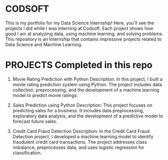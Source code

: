 # CODSOFT
This is my portfolio for my Data Science Internship! Here, you'll see the projects I did while I was interning at Codsoft. Each project shows how good I am at analyzing data, using machine learning, and solving problems. This repository is an Internship that contains impressive projects related to Data Science and Machine Learning.

# PROJECTS Completed in this repo

1. Movie Rating Prediction with Python
Description: In this project, I built a movie rating prediction system using Python. The project includes data collection, preprocessing, and the development of a machine learning model to predict movie ratings.

2. Sales Prediction using Python
Description: This project focuses on predicting sales for a business. It includes data preprocessing, exploratory data analysis, and the development of a predictive model to forecast future sales.

4. Credit Card Fraud Detection
Description: In the Credit Card Fraud Detection project, I developed a machine learning model to identify fraudulent credit card transactions. The project addresses class imbalance, preprocesses data, and uses logistic regression for classification.

